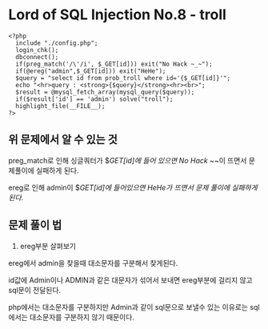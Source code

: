 Lord of SQL Injection No.8 - troll
=============
```
<?php  
  include "./config.php";
  login_chk();
  dbconnect();
  if(preg_match('/\'/i', $_GET[id])) exit("No Hack ~_~");
  if(@ereg("admin",$_GET[id])) exit("HeHe");
  $query = "select id from prob_troll where id='{$_GET[id]}'";
  echo "<hr>query : <strong>{$query}</strong><hr><br>";
  $result = @mysql_fetch_array(mysql_query($query));
  if($result['id'] == 'admin') solve("troll");
  highlight_file(__FILE__);
?>
```
위 문제에서 알 수 있는 것
-------------

preg_match로 인해 싱글쿼터가 $_GET[id]에 들어 있으면 No Hack ~_~이 뜨면서 문제풀이에 실패하게 된다.

ereg로 인해 admin이 $_GET[id]에 들어있으면 HeHe가 뜨면서 문제 풀이에 실패하게 된다._

문제 풀이 법
-------------

1. ereg부분 살펴보기

ereg에서 admin을 찾을때 대소문자를 구분해서 찾게된다.

id값에 Admin이나 ADMIN과 같은 대문자가 섞어서 보내면 ereg부분에 걸리지 않고 sql문이 전달된다.

php에서는 대소문자를 구분하지만 Admin과 같이 sql문으로 보낼수 있는 이유로는 sql에서는 대소문자를 구분하지 않기 때문이다.
